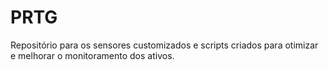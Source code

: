 # PRTG

Repositório para os sensores customizados e scripts criados para otimizar e melhorar o monitoramento dos ativos.
